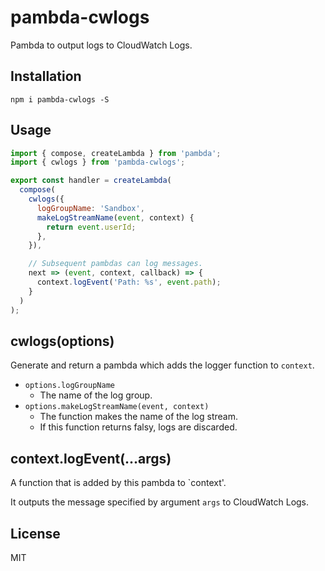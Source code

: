 # pambda-cwlogs

Pambda to output logs to CloudWatch Logs.

## Installation

```
npm i pambda-cwlogs -S
```

## Usage

``` javascript
import { compose, createLambda } from 'pambda';
import { cwlogs } from 'pambda-cwlogs';

export const handler = createLambda(
  compose(
    cwlogs({
      logGroupName: 'Sandbox',
      makeLogStreamName(event, context) {
        return event.userId;
      },
    }),

    // Subsequent pambdas can log messages.
    next => (event, context, callback) => {
      context.logEvent('Path: %s', event.path);
    }
  )
);
```

## cwlogs(options)

Generate and return a pambda which adds the logger function to `context`.

- `options.logGroupName`
    - The name of the log group.
- `options.makeLogStreamName(event, context)`
    - The function makes the name of the log stream.
    - If this function returns falsy, logs are discarded.

## context.logEvent(...args)

A function that is added by this pambda to `context'.

It outputs the message specified by argument `args` to CloudWatch Logs.

## License

MIT

